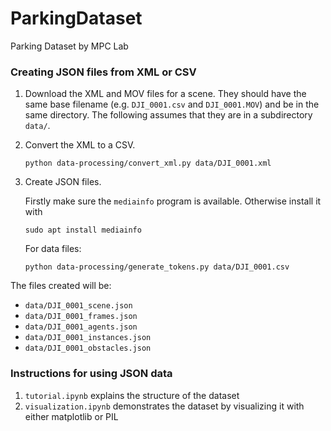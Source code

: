 # ParkingDataset
Parking Dataset by MPC Lab

### Creating JSON files from XML or CSV

1. Download the XML and MOV files for a scene. They should have the same base filename (e.g. `DJI_0001.csv` and `DJI_0001.MOV`) and be in the same directory. The following assumes that they are in a subdirectory `data/`.

2. Convert the XML to a CSV.

    ```
    python data-processing/convert_xml.py data/DJI_0001.xml
    ```
    
3. Create JSON files.

    Firstly make sure the `mediainfo` program is available. Otherwise install it with
    ```
    sudo apt install mediainfo
    ```

    For data files:

    ```
    python data-processing/generate_tokens.py data/DJI_0001.csv
    ```
    
The files created will be:
- `data/DJI_0001_scene.json`
- `data/DJI_0001_frames.json`
- `data/DJI_0001_agents.json`
- `data/DJI_0001_instances.json`
- `data/DJI_0001_obstacles.json`

### Instructions for using JSON data

1. `tutorial.ipynb` explains the structure of the dataset
2. `visualization.ipynb` demonstrates the dataset by visualizing it with either matplotlib or PIL